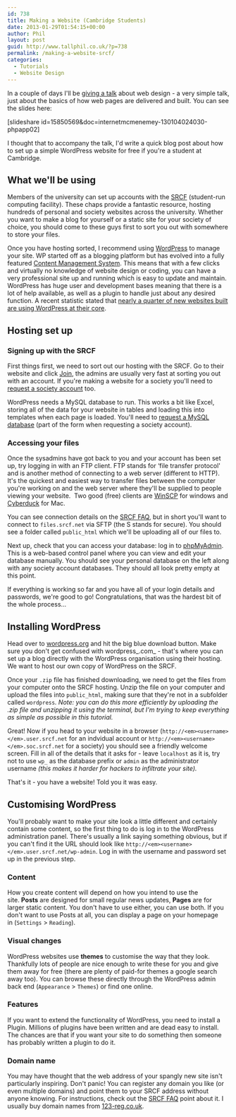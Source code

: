 ```yaml
---
id: 738
title: Making a Website (Cambridge Students)
date: 2013-01-29T01:54:15+00:00
author: Phil
layout: post
guid: http://www.tallphil.co.uk/?p=738
permalink: /making-a-website-srcf/
categories:
  - Tutorials
  - Website Design
---
```

In a couple of days I'll be [giving a talk](http://www.mcr.trinhall.cam.ac.uk/events/event/mcmenemy-seminar-phil-ewels-how-websites-work-a-beginners-guide/) about web design - a very simple talk, just about the basics of how web pages are delivered and built. You can see the slides here:

[slideshare id=15850569&doc=internetmcmenemey-130104024030-phpapp02]

I thought that to accompany the talk, I'd write a quick blog post about how to set up a simple WordPress website for free if you're a student at Cambridge.

## What we'll be using

Members of the university can set up accounts with the [SRCF](http://www.srcf.net/) (student-run computing facility). These chaps provide a fantastic resource, hosting hundreds of personal and society websites across the university. Whether you want to make a blog for yourself or a static site for your society of choice, you should come to these guys first to sort you out with somewhere to store your files.

Once you have hosting sorted, I recommend using [WordPress](http://wordpress.org/) to manage your site. WP started off as a blogging platform but has evolved into a fully featured [Content Management System](http://en.wikipedia.org/wiki/Content_management_system). This means that with a few clicks and virtually no knowledge of website design or coding, you can have a very professional site up and running which is easy to update and maintain. WordPress has huge user and development bases meaning that there is a lot of help available, as well as a plugin to handle just about any desired function. A recent statistic stated that [nearly a quarter of new websites built are using WordPress at their core](http://techcrunch.com/2011/08/19/wordpress-now-powers-22-percent-of-new-active-websites-in-the-us/).

## Hosting set up

### Signing up with the SRCF

First things first, we need to sort out our hosting with the SRCF. Go to their website and click [Join](https://www.srcf.net/signup/), the admins are usually very fast at sorting you out with an account. If you're making a website for a society you'll need to [request a society account](https://www.srcf.net/signup/newsoc/) too.

WordPress needs a MySQL database to run. This works a bit like Excel, storing all of the data for your website in tables and loading this into templates when each page is loaded. You'll need to [request a MySQL database](http://www.srcf.net/faq/databases) (part of the form when requesting a society account).

### Accessing your files

Once the sysadmins have got back to you and your account has been set up, try logging in with an FTP client. FTP stands for &#8216;file transfer protocol' and is another method of connecting to a web server (different to HTTP). It's the quickest and easiest way to transfer files between the computer you're working on and the web server where they'll be supplied to people viewing your website.  Two good (free) clients are [WinSCP](http://winscp.net/eng/index.php) for windows and [Cyberduck](http://cyberduck.ch/) for Mac.

You can see connection details on the [SRCF FAQ](http://www.srcf.net/faq/basics), but in short you'll want to connect to `files.srcf.net` via SFTP (the S stands for secure). You should see a folder called `public_html` which we'll be uploading all of our files to.

Next up, check that you can access your database: log in to [phpMyAdmin](https://www.srcf.net/phpmyadmin/). This is a web-based control panel where you can view and edit your database manually. You should see your personal database on the left along with any society account databases. They should all look pretty empty at this point.

If everything is working so far and you have all of your login details and passwords, we're good to go! Congratulations, that was the hardest bit of the whole process&#8230;

## Installing WordPress

Head over to [wordpress.org](http://wordpress.org/download/) and hit the big blue download button. Make sure you don't get confused with wordpress_.com_ - that's where you can set up a blog directly with the WordPress organisation using their hosting. We want to host our own copy of WordPress on the SRCF.

Once your `.zip` file has finished downloading, we need to get the files from your computer onto the SRCF hosting. Unzip the file on your computer and upload the files into `public_html`, making sure that they're not in a subfolder called `wordpress`_. Note:_ _you can do this more efficiently by uploading the .zip file and unzipping it using the terminal, but I'm trying to keep everything as simple as possible in this tutorial._

Great! Now if you head to your website in a browser (`http://<em><username></em>.user.srcf.net` for an indvidual account or `http://<em><username></em>.soc.srcf.net` for a society) you should see a friendly welcome screen. Fill in all of the details that it asks for - leave `localhost` as it is, try not to use `wp_` as the database prefix or `admin` as the administrator username _(this makes it harder for hackers to infiltrate your site)._

That's it - you have a website! Told you it was easy.

## Customising WordPress

You'll probably want to make your site look a little different and certainly contain some content, so the first thing to do is log in to the WordPress administration panel. There's usually a link saying something obvious, but if you can't find it the URL should look like `http://<em><username></em>.user.srcf.net/wp-admin`. Log in with the username and password set up in the previous step.

### Content

How you create content will depend on how you intend to use the site. **Posts** are designed for small regular news updates, **Pages** are for larger static content. You don't have to use either, you can use both. If you don't want to use Posts at all, you can display a page on your homepage in (`Settings` > `Reading`).

### Visual changes

WordPress websites use **themes** to customise the way that they look. Thankfully lots of people are nice enough to write these for you and give them away for free (there are plenty of paid-for themes a google search away too). You can browse these directly through the WordPress admin back end (`Appearance` > `Themes`) or find one online.

### Features

If you want to extend the functionality of WordPress, you need to install a Plugin. Millions of plugins have been written and are dead easy to install. The chances are that if you want your site to do something then someone has probably written a plugin to do it.

### Domain name

You may have thought that the web address of your spangly new site isn't particularly inspiring. Don't panic! You can register any domain you like (or even multiple domains) and point them to your SRCF address without anyone knowing. For instructions, check out the [SRCF FAQ]( http://www.srcf.net/faq/web-hosting#dns) point about it. I usually buy domain names from [123-reg.co.uk](http://www.123-reg.co.uk).